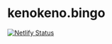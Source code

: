 # kenokeno.bingo

[![Netlify Status](https://api.netlify.com/api/v1/badges/0cafeb0e-1f44-4061-982c-33e9d0797e9e/deploy-status)](https://app.netlify.com/sites/modest-khorana-e04590/deploys)

